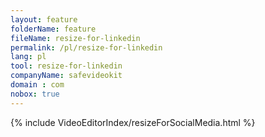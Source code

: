 ```yaml
---
layout: feature
folderName: feature
fileName: resize-for-linkedin
permalink: /pl/resize-for-linkedin
lang: pl
tool: resize-for-linkedin
companyName: safevideokit
domain : com
nobox: true
---
```


{% include VideoEditorIndex/resizeForSocialMedia.html %}

   